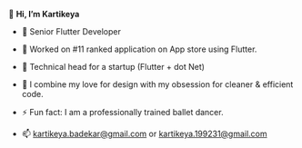  👋 <b> Hi, I’m Kartikeya </b>
- 👀 Senior Flutter Developer 
- 🌱 Worked on #11 ranked application on App store using Flutter.
- 🌱 Technical head for a startup (Flutter + dot Net)
- 💞️ I combine my love for design with my obsession for cleaner & efficient code.
- ⚡ Fun fact: I am a professionally trained ballet dancer.

- 📫 kartikeya.badekar@gmail.com or kartikeya.199231@gmail.com

<!---
kartikeyaa-k/kartikeyaa-k is a ✨ special ✨ repository because its `README.md` (this file) appears on your GitHub profile.
You can click the Preview link to take a look at your changes.
--->
